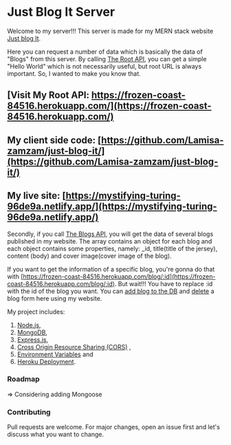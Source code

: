 # Just Blog It Server

Welcome to my server!!! This server is made for my MERN stack website [Just blog It](https://mystifying-turing-96de9a.netlify.app/).

Here you can request a number of data which is basically the data of "Blogs" from this server. By calling [The Root API](https://frozen-coast-84516.herokuapp.com/), you can get a simple "Hello World" which is not necessarily useful, but root URL is always important. So, I wanted to make you know that.

## [Visit My Root API: https://frozen-coast-84516.herokuapp.com/](https://frozen-coast-84516.herokuapp.com/)

## My client side code: [https://github.com/Lamisa-zamzam/just-blog-it/](https://github.com/Lamisa-zamzam/just-blog-it/)

## My live site: [https://mystifying-turing-96de9a.netlify.app/](https://mystifying-turing-96de9a.netlify.app/)

Secondly, if you call [The Blogs API](https://frozen-coast-84516.herokuapp.com/blogs), you will get the data of several blogs published in my website. The array contains an object for each blog and each object contains some properties, namely: \_id, title(title of the jersey), content (body) and cover image(cover image of the blog).

If you want to get the information of a specific blog, you're gonna do that with [https://frozen-coast-84516.herokuapp.com/blog/:id](https://frozen-coast-84516.herokuapp.com/blog/:id). But wait!!! You have to replace :id with the id of the blog you want. You can [add blog to the DB](https://frozen-coast-84516.herokuapp.com/addBlog) and [delete](https://frozen-coast-84516.herokuapp.com/deleteBlog/:_id) a blog form here using my website.

My project includes:

1.  [Node.js](https://nodejs.org/en/),
2.  [MongoDB](https://www.mongodb.com/),
3.  [Express.js](https://expressjs.com/),
4.  [Cross Origin Resource Sharing (CORS)](https://developer.mozilla.org/en-US/docs/Web/HTTP/CORS) ,
5.  [Environment Variables](https://www.npmjs.com/package/dotenv) and
6.  [Heroku Deployment](https://devcenter.heroku.com/categories/reference).

### Roadmap

=> Considering adding Mongoose

### Contributing

Pull requests are welcome. For major changes, open an issue first and let's discuss what you want to change.
